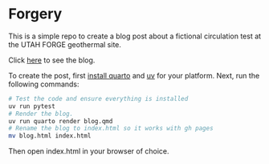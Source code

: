 # Forgery

This is a simple repo to create a blog post about a fictional circulation test at the UTAH FORGE geothermal site. 

Click [here](https://username.github.io/repo-name/index.html) to see the blog.

To create the post, first [install quarto](https://quarto.org/docs/get-started/) and [uv](https://docs.astral.sh/uv/getting-started/installation/) for your platform. Next, run the following commands:

```bash
# Test the code and ensure everything is installed
uv run pytest  
# Render the blog.
uv run quarto render blog.qmd
# Rename the blog to index.html so it works with gh pages
mv blog.html index.html
```

Then open index.html in your browser of choice. 
